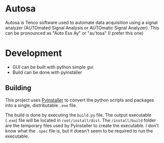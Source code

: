# Autosa

Autosa is Tenco software used to automate data acquisition using a signal analyzer (AUTOmated Signal Analysis or AUTOmatic Signal Analyzer). This can be pronounced as "Auto Ess Ay" or "au'tosa" (I prefer this one)

# Development

- GUI can be built with python simple gui
- Build can be done with pyinstaller

## Building

This project uses [PyInstaller](https://pyinstaller.org/en/stable/) to convert the python scripts and packages into a single, distributable `.exe` file.

The build is done by executing the `build.py` file. The output executable (`.exe`) file will be located in `root/install/dist`. The `/install/build` folder are the temporary files used by PyInstaller to create the executable. I don't know what the `.spec` file is, but it doesn't seem to be required to run the executable.
